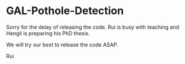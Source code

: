 # GAL-Pothole-Detection


Sorry for the delay of releasing the code. Rui is busy with teaching and Hengli is preparing his PhD thesis. 

We will try our best to release the code ASAP.

Rui

